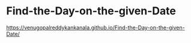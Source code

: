 ﻿# Find-the-Day-on-the-given-Date
 https://venugopalreddykankanala.github.io/Find-the-Day-on-the-given-Date/
